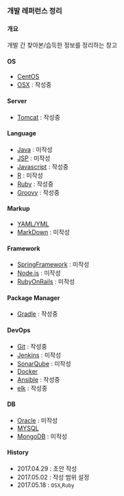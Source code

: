 ### 개발 레퍼런스 정리

#### 개요
개발 간 찾아본/습득한 정보를 정리하는 창고

#### OS
- [CentOS](https://github.com/juneyoung/DEV-INFOS/blob/master/CentOS)
- [OSX](https://github.com/juneyoung/DEV-INFOS/blob/master/OSX) : 작성중

#### Server
- [Tomcat](https://github.com/juneyoung/DEV-INFOS/blob/master/Tomcat) : 작성중

#### Language
- [Java]() : 미작성
- [JSP]() : 미작성
- [Javascript](https://github.com/juneyoung/DEV-INFOS/tree/master/Javascript) : 작성중
- [R]() : 미작성
- [Ruby](https://github.com/juneyoung/DEV-INFOS/tree/master/Ruby) : 작성중
- [Groovy](https://github.com/juneyoung/DEV-INFOS/tree/master/Groovy) : 작성중

#### Markup
- [YAML/YML](https://github.com/juneyoung/DEV-INFOS/blob/master/MD/YAML.md)
- [MarkDown]() : 미작성

#### Framework
- [SpringFramework]() : 미작성
- [Node.js]() : 미작성
- [RubyOnRails]() : 미작성

#### Package Manager
- [Gradle](https://github.com/juneyoung/DEV-INFOS/blob/master/gradle) : 작성중

#### DevOps
- [Git](https://github.com/juneyoung/DEV-INFOS/blob/master/Git) : 작성중
- [Jenkins]() : 미작성
- [SonarQube]() : 미작성
- [Docker](https://github.com/juneyoung/DEV-INFOS/blob/master/Docker)
- [Ansible](https://github.com/juneyoung/DEV-INFOS/blob/master/Ansible) : 작성중
- [elk](https://github.com/juneyoung/DEV-INFOS/blob/master/elk) : 작성중

#### DB
- [Oracle]() : 미작성
- [MYSQL](https://github.com/juneyoung/DEV-INFOS/blob/master/MYSQL)
- [MongoDB]() : 미작성

#### History
- 2017.04.29 : 초안 작성
- 2017.05.02 : 작성 범위 설정
- 2017.05.18 : `OSX`,`Ruby` 
